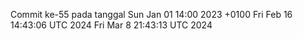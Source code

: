 Commit ke-55 pada tanggal Sun Jan 01 14:00 2023 +0100
Fri Feb 16 14:43:06 UTC 2024
Fri Mar  8 21:43:13 UTC 2024
